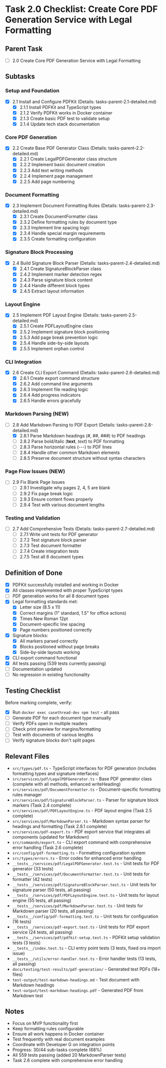 # Task 2.0 Checklist: Create Core PDF Generation Service with Legal Formatting

## Parent Task
- [ ] 2.0 Create Core PDF Generation Service with Legal Formatting

## Subtasks

### Setup and Foundation
- [x] 2.1 Install and Configure PDFKit (Details: tasks-parent-2.1-detailed.md)
  - [x] 2.1.1 Install PDFKit and TypeScript types
  - [x] 2.1.2 Verify PDFKit works in Docker container
  - [x] 2.1.3 Create basic PDF test to validate setup
  - [x] 2.1.4 Update tech stack documentation

### Core PDF Generation
- [x] 2.2 Create Base PDF Generator Class (Details: tasks-parent-2.2-detailed.md)
  - [x] 2.2.1 Create LegalPDFGenerator class structure
  - [x] 2.2.2 Implement basic document creation
  - [x] 2.2.3 Add text writing methods
  - [x] 2.2.4 Implement page management
  - [x] 2.2.5 Add page numbering

### Document Formatting
- [x] 2.3 Implement Document Formatting Rules (Details: tasks-parent-2.3-detailed.md)
  - [x] 2.3.1 Create DocumentFormatter class
  - [x] 2.3.2 Define formatting rules by document type
  - [x] 2.3.3 Implement line spacing logic
  - [x] 2.3.4 Handle special margin requirements
  - [x] 2.3.5 Create formatting configuration

### Signature Block Processing
- [x] 2.4 Build Signature Block Parser (Details: tasks-parent-2.4-detailed.md)
  - [x] 2.4.1 Create SignatureBlockParser class
  - [x] 2.4.2 Implement marker detection regex
  - [x] 2.4.3 Parse signature block content
  - [x] 2.4.4 Handle different block types
  - [x] 2.4.5 Extract layout information

### Layout Engine
- [x] 2.5 Implement PDF Layout Engine (Details: tasks-parent-2.5-detailed.md)
  - [x] 2.5.1 Create PDFLayoutEngine class
  - [x] 2.5.2 Implement signature block positioning
  - [x] 2.5.3 Add page break prevention logic
  - [x] 2.5.4 Handle side-by-side layouts
  - [x] 2.5.5 Implement orphan control

### CLI Integration
- [x] 2.6 Create CLI Export Command (Details: tasks-parent-2.6-detailed.md)
  - [x] 2.6.1 Create export command structure
  - [x] 2.6.2 Add command line arguments
  - [x] 2.6.3 Implement file reading logic
  - [x] 2.6.4 Add progress indicators
  - [x] 2.6.5 Handle errors gracefully

### Markdown Parsing (NEW)
- [ ] 2.8 Add Markdown Parsing to PDF Export (Details: tasks-parent-2.8-detailed.md)
  - [x] 2.8.1 Parse Markdown headings (#, ##, ###) to PDF headings
  - [ ] 2.8.2 Parse bold/italic (**text**, *text*) to PDF formatting
  - [ ] 2.8.3 Parse horizontal rules (---) to PDF lines
  - [ ] 2.8.4 Handle other common Markdown elements
  - [ ] 2.8.5 Preserve document structure without syntax characters

### Page Flow Issues (NEW)
- [ ] 2.9 Fix Blank Page Issues
  - [ ] 2.9.1 Investigate why pages 2, 4, 5 are blank
  - [ ] 2.9.2 Fix page break logic
  - [ ] 2.9.3 Ensure content flows properly
  - [ ] 2.9.4 Test with various document lengths

### Testing and Validation
- [ ] 2.7 Add Comprehensive Tests (Details: tasks-parent-2.7-detailed.md)
  - [ ] 2.7.1 Write unit tests for PDF generator
  - [ ] 2.7.2 Test signature block parser
  - [ ] 2.7.3 Test document formatter
  - [ ] 2.7.4 Create integration tests
  - [ ] 2.7.5 Test all 8 document types

## Definition of Done

- [x] PDFKit successfully installed and working in Docker
- [x] All classes implemented with proper TypeScript types
- [ ] PDF generation works for all 8 document types
- [x] Legal formatting standards met:
  - [x] Letter size (8.5 x 11)
  - [x] Correct margins (1" standard, 1.5" for office actions)
  - [x] Times New Roman 12pt
  - [x] Document-specific line spacing
  - [x] Page numbers positioned correctly
- [x] Signature blocks:
  - [x] All markers parsed correctly
  - [x] Blocks positioned without page breaks
  - [x] Side-by-side layouts working
- [x] CLI export command functional
- [x] All tests passing (539 tests currently passing)
- [ ] Documentation updated
- [ ] No regression in existing functionality

## Testing Checklist

Before marking complete, verify:
- [x] Run `docker exec casethread-dev npm test` - all pass
- [ ] Generate PDF for each document type manually
- [ ] Verify PDFs open in multiple readers
- [ ] Check print preview for margins/formatting
- [ ] Test with documents of various lengths
- [ ] Verify signature blocks don't split pages

## Relevant Files

- `src/types/pdf.ts` - TypeScript interfaces for PDF generation (includes formatting types and signature interfaces)
- `src/services/pdf/LegalPDFGenerator.ts` - Base PDF generator class (complete with all methods, enhanced writeHeading)
- `src/services/pdf/DocumentFormatter.ts` - Document-specific formatting rules manager
- `src/services/pdf/SignatureBlockParser.ts` - Parser for signature block markers (Task 2.4 complete)
- `src/services/pdf/PDFLayoutEngine.ts` - PDF layout engine (Task 2.5 complete)
- `src/services/pdf/MarkdownParser.ts` - Markdown syntax parser for headings and formatting (Task 2.8.1 complete)
- `src/services/pdf-export.ts` - PDF export service that integrates all components (updated for Markdown)
- `src/commands/export.ts` - CLI export command with comprehensive error handling (Task 2.6 complete)
- `src/config/pdf-formatting.ts` - Formatting configuration system
- `src/types/errors.ts` - Error codes for enhanced error handling
- `__tests__/services/pdf/LegalPDFGenerator.test.ts` - Unit tests for PDF generator (33 tests)
- `__tests__/services/pdf/DocumentFormatter.test.ts` - Unit tests for formatter (42 tests)
- `__tests__/services/pdf/SignatureBlockParser.test.ts` - Unit tests for signature parser (50 tests, all passing)
- `__tests__/services/pdf/PDFLayoutEngine.test.ts` - Unit tests for layout engine (55 tests, all passing)
- `__tests__/services/pdf/MarkdownParser.test.ts` - Unit tests for Markdown parser (20 tests, all passing)
- `__tests__/config/pdf-formatting.test.ts` - Unit tests for configuration (16 tests)
- `__tests__/services/pdf-export.test.ts` - Unit tests for PDF export service (24 tests, all passing)
- `__tests__/services/pdf/pdfkit-setup.test.ts` - PDFKit setup validation tests (3 tests)
- `__tests__/index.test.ts` - CLI entry point tests (3 tests, fixed ora import issue)
- `__tests__/utils/error-handler.test.ts` - Error handler tests (13 tests, all passing)
- `docs/testing/test-results/pdf-generation/` - Generated test PDFs (18+ files)
- `test-output/test-markdown-headings.md` - Test document with Markdown headings
- `test-output/test-markdown-headings.pdf` - Generated PDF from Markdown test

## Notes

- Focus on MVP functionality first
- Keep formatting rules configurable
- Ensure all work happens in Docker container
- Test frequently with real document examples
- Coordinate with Developer G on integration points
- Progress: 30/44 sub-tasks complete (68%)
- All 559 tests passing (added 20 MarkdownParser tests)
- Task 2.6 complete with comprehensive error handling 